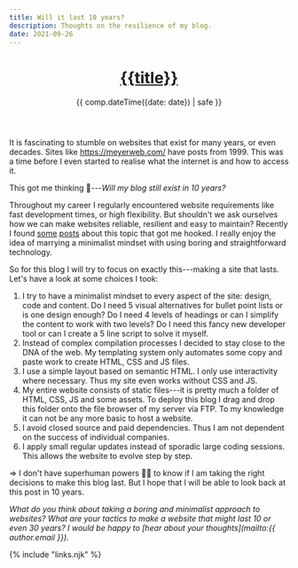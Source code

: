 ```yaml
---
title: Will it last 10 years?
description: Thoughts on the resilience of my blog.
date: 2021-09-26
---
```


<header>

# [{{title}}](/)

{{ comp.dateTime({date: date}) | safe }}

</header><section>

It is fascinating to stumble on websites that exist for many years, or even decades. Sites like https://meyerweb.com/ have posts from 1999. This was a time before I even started to realise what the internet is and how to access it.

This got me thinking 💭---_Will my blog still exist in 10 years?_

Throughout my career I regularly encountered website requirements like fast development times, or high flexibility. But shouldn't we ask ourselves how we can make websites reliable, resilient and easy to maintain? Recently I found  [some](https://mcfunley.com/choose-boring-technology) [posts](https://macwright.com/2020/05/10/spa-fatigue.html) about this topic that got me hooked. I really enjoy the idea of marrying a minimalist mindset with using boring and straightforward technology.

So for this blog I will try to focus on exactly this---making a site that lasts. Let's have a look at some choices I took:

1. I try to have a minimalist mindset to every aspect of the site: design, code and content. Do I need 5 visual alternatives for bullet point lists or is one design enough? Do I need 4 levels of headings or can I simplify the content to work with two levels? Do I need this fancy new developer tool or can I create a 5 line script to solve it myself.
2. Instead of complex compilation processes I decided to stay close to the DNA of the web. My templating system only automates some copy and paste work to create HTML, CSS and JS files.
3. I use a simple layout based on semantic HTML. I only use interactivity where necessary. Thus my site even works without CSS and JS.
4. My entire website consists of static files---it is pretty much a folder of HTML, CSS, JS and some assets. To deploy this blog I drag and drop this folder onto the file browser of my server via FTP. To my knowledge it can not be any more basic to host a website.
5. I avoid closed source and paid dependencies. Thus I am not dependent on the success of individual companies.
6. I apply small regular updates instead of sporadic large coding sessions. This allows the website to evolve step by step.

=> I don't have superhuman powers 🦸‍♂️ to know if I am taking the right decisions to make this blog last. But I hope that I will be able to look back at this post in 10 years.

</section><footer>

_What do you think about taking a boring and minimalist approach to websites? What are your tactics to make a website that might last 10 or even 30 years? I would be happy to [hear about your thoughts](mailto:{{ author.email }})._

</footer>

{% include "links.njk" %}
